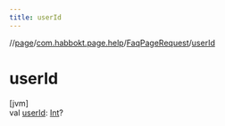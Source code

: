 ```yaml
---
title: userId
---
```

//[page](../../../index.html)/[com.habbokt.page.help](../index.html)/[FaqPageRequest](index.html)/[userId](user-id.html)



# userId



[jvm]\
val [userId](user-id.html): [Int](https://kotlinlang.org/api/latest/jvm/stdlib/kotlin/-int/index.html)?




